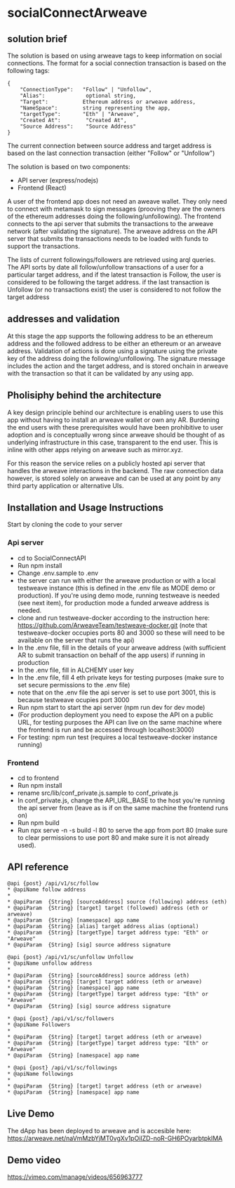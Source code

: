 # socialConnectArweave

## solution brief

The solution is based on using arweave tags to keep information on social connections. The format for a social connection transaction is based on the following tags:
```
{
    "ConnectionType":   "Follow" | "Unfollow",
    "Alias":             optional string,
    "Target":           Ethereum address or arweave address,
    "NameSpace":        string representing the app,
    "targetType":       "Eth" | "Arweave",
    "Created At":        "Created At",
    "Source Address":    "Source Address"
}
```
The current connection between source address and target address is based on the last connection transaction  (either "Follow" or "Unfollow")

The solution is based on two components:
- API server (express/nodejs)
- Frontend (React)

A user of the frontend app does not need an aweave wallet. They only need to connect with metamask to sign messages (prooving they are the owners of the ethereum addresses doing the following/unfollowing). The frontend connects to the api server that submits the transactions to the arweave network (after validating the signature). The arweave address on the API server that submits the transactions needs to be loaded with funds to support the transactions.

The lists of current followings/followers are retrieved using arql queries. The API sorts by date all follow/unfollow transactions of a user for a particular target address, and if the latest transaction is Follow, the user is considered to be following the target address. if the last transaction is Unfollow (or no transactions exist) the user is considered to not follow the target address

## addresses and validation
At this stage the app supports the following address to be an ethereum address and the followed address to be either an ethereum or an arweave address. Validation of actions is done using a signature using the private key of the address doing the following/unfollowing. The signature message includes the action and the target address, and is stored onchain in arweave with the transaction so that it can be validated by any using app.

## Pholisiphy behind the architecture
A key design principle behind our architecture is enabling users to use this app without having to install an arweave wallet or own any AR. Burdening the end users with these prerequisites would have been prohibitive to user adoption and is conceptually wrong since arweave should be thought of as underlying infrastructure in this case, transparent to the end user. This is inline with other apps relying on arweave such as mirror.xyz. 

For this reason the service relies on a publicly hosted api server that handles the arweave interactions in the backend. The raw connection data however, is stored solely on arweave and can be used at any point by any third party application or alternative UIs.


## Installation and Usage Instructions

Start by cloning the code to your server

### Api server
- cd to SocialConnectAPI
- Run npm install
- Change .env.sample to .env
- the server can run with either the arweave production or with a local testweave instance (this is defined in the .env file as MODE demo or production). If you're using demo mode, running testweave is needed (see next item), for production mode a funded arweave address is needed.
- clone and run testweave-docker according to the instruction here: https://github.com/ArweaveTeam/testweave-docker.git (note that testweave-docker occupies ports 80 and 3000 so these will need to be available on the server that runs the api)
- In the .env file, fill in the details of your arweave address (with sufficient AR to submit transaction on behalf of the app users) if running in production
- In the .env file, fill in ALCHEMY user key
- In the .env file, fill 4 eth private keys for testing purposes (make sure to set secure permissions to the .env file)
- note that on the .env file the api server is set to use port 3001, this is because testweave ocupies port 3000
- Run npm start to start the api server (npm run dev for dev mode)
- (For production deployment you need to expose the API on a public URL, for testing purposes the API can live on the same machine where the frontend is run and be accessed through localhost:3000)
- For testing: npm run test (requires a local testweave-docker instance running)


### Frontend
- cd to frontend
- Run npm install
- rename src/lib/conf_private.js.sample to conf_private.js
- In conf_private.js, change the API_URL_BASE to the host you're running the api server from (leave as is if on the same machine the frontend runs on)
- Run npm build
- Run npx serve -n -s build -l 80 to serve the app from port 80 (make sure to clear permissions to use port 80 and make sure it is not already used).

## API reference
```
@api {post} /api/v1/sc/follow 
* @apiName follow address
*
* @apiParam  {String} [sourceAddress] source (following) address (eth)
* @apiParam  {String} [target] target (followed) address (eth or arweave)
* @apiParam  {String} [namespace] app name
* @apiParam  {String} [alias] target address alias (optional)
* @apiParam  {String} [targetType] target address type: "Eth" or "Arweave"
* @apiParam  {String} [sig] source address signature
```

```
@api {post} /api/v1/sc/unfollow Unfollow
* @apiName unfollow address
*
* @apiParam  {String} [sourceAddress] source address (eth)
* @apiParam  {String} [target] target address (eth or arweave)
* @apiParam  {String} [namespace] app name
* @apiParam  {String} [targetType] target address type: "Eth" or "Arweave"
* @apiParam  {String} [sig] source address signature
```

```
* @api {post} /api/v1/sc/followers 
* @apiName Followers
*
* @apiParam  {String} [target] target address (eth or arweave)
* @apiParam  {String} [targetType] target address type: "Eth" or "Arweave"
* @apiParam  {String} [namespace] app name
```

```
* @api {post} /api/v1/sc/followings 
* @apiName followings
*
* @apiParam  {String} [target] target address (eth or arweave)
* @apiParam  {String} [namespace] app name
```

## Live Demo
The dApp has been deployed to arweave and is accesible here: https://arweave.net/naVmMzbYjMT0vgXv1pOiIZD-noR-GH6POyarbtpklMA

## Demo video
https://vimeo.com/manage/videos/656963777
